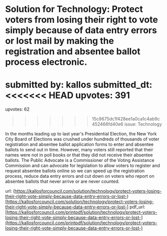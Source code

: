# Solution for Technology: Protect voters from losing their right to vote simply because of data entry errors or lost mail by making the registration and absentee ballot process electronic. #

submitted by: kallos
submitted_dt: 
<<<<<<< HEAD
upvotes: 391
=======
upvotes: 62
>>>>>>> 15c8675dc1f428ee1a0ca1c4ab9c452466fd40e6
issue: Technology

In the months leading up to last year's Presidential Election, the New York City Board of Elections was crushed under hundreds of thousands of voter registration and absentee ballot application forms to enter and absentee ballots to send out in time. However, many voters still reported that their names were not in poll books or that they did not receive their absentee ballots. The Public Advocate is a Commissioner of the Voting Assistance Commission and can advocate for legislation to allow voters to register and request absentee ballots online so we can speed up the registration process, reduce data entry errors and cut down on voters who report on absentee ballots that never arrive or are never counted.

url: (https://kallosforcouncil.com/solution/technology/protect-voters-losing-their-right-vote-simply-because-data-entry-errors-or-lost-)[https://kallosforcouncil.com/solution/technology/protect-voters-losing-their-right-vote-simply-because-data-entry-errors-or-lost-]
pdf_url: [https://kallosforcouncil.com/printpdf/solution/technology/protect-voters-losing-their-right-vote-simply-because-data-entry-errors-or-lost-](https://kallosforcouncil.com/printpdf/solution/technology/protect-voters-losing-their-right-vote-simply-because-data-entry-errors-or-lost-)